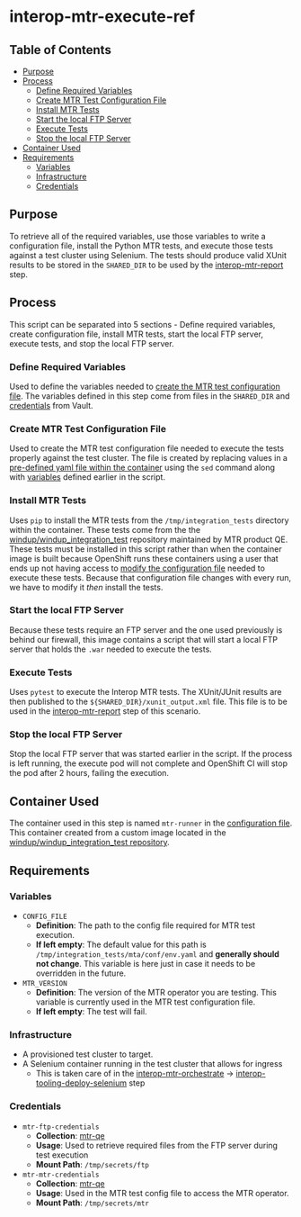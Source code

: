 # interop-mtr-execute-ref<!-- omit from toc -->

## Table of Contents<!-- omit from toc -->
- [Purpose](#purpose)
- [Process](#process)
  - [Define Required Variables](#define-required-variables)
  - [Create MTR Test Configuration File](#create-mtr-test-configuration-file)
  - [Install MTR Tests](#install-mtr-tests)
  - [Start the local FTP Server](#start-the-local-ftp-server)
  - [Execute Tests](#execute-tests)
  - [Stop the local FTP Server](#stop-the-local-ftp-server)
- [Container Used](#container-used)
- [Requirements](#requirements)
  - [Variables](#variables)
  - [Infrastructure](#infrastructure)
  - [Credentials](#credentials)


## Purpose

To retrieve all of the required variables, use those variables to write a configuration file, install the Python MTR tests, and execute those tests against a test cluster using Selenium. The tests should produce valid XUnit results to be stored in the `SHARED_DIR` to be used by the [interop-mtr-report](../report/README.md) step. 

## Process

This script can be separated into 5 sections - Define required variables, create configuration file, install MTR tests, start the local FTP server, execute tests, and stop the local FTP server.

### Define Required Variables

Used to define the variables needed to [create the MTR test configuration file](#create-mtr-test-configuration-file). The variables defined in this step come from files in the `SHARED_DIR` and [credentials](#credentials) from Vault.

### Create MTR Test Configuration File

Used to create the MTR test configuration file needed to execute the tests properly against the test cluster. The file is created by replacing values in a [pre-defined yaml file within the container](https://github.com/windup/windup_integration_test/blob/mtr/dockerfiles/interop/env.yaml) using the `sed` command along with [variables](#define-required-variables) defined earlier in the script.

### Install MTR Tests

Uses `pip` to install the MTR tests from the `/tmp/integration_tests` directory within the container. These tests come from the the [windup/windup_integration_test](https://github.com/windup/windup_integration_test.git) repository maintained by MTR product QE. These tests must be installed in this script rather than when the container image is built because OpenShift runs these containers using a user that ends up not having access to [modify the configuration file](#create-mtr-test-configuration-file) needed to execute these tests. Because that configuration file changes with every run, we have to modify it *then* install the tests.

### Start the local FTP Server

Because these tests require an FTP server and the one used previously is behind our firewall, this image contains a script that will start a local FTP server that holds the `.war` needed to execute the tests.

### Execute Tests

Uses `pytest` to execute the Interop MTR tests. The XUnit/JUnit results are then published to the `${SHARED_DIR}/xunit_output.xml` file. This file is to be used in the [interop-mtr-report](../report/README.md) step of this scenario.


### Stop the local FTP Server

Stop the local FTP server that was started earlier in the script. If the process is left running, the execute pod will not complete and OpenShift CI will stop the pod after 2 hours, failing the execution.

## Container Used

The container used in this step is named `mtr-runner` in the [configuration file](../../../../windup/windup-windup_integration_test-mtr.yaml). This container created from a custom image located in the [windup/windup_integration_test repository](https://github.com/windup/windup_integration_test/blob/mtr/dockerfiles/interop/Dockerfile).

## Requirements

### Variables

- `CONFIG_FILE`
  - **Definition**: The path to the config file required for MTR test execution.
  - **If left empty**: The default value for this path is `/tmp/integration_tests/mta/conf/env.yaml` and **generally should not change**. This variable is here just in case it needs to be overridden in the future.
- `MTR_VERSION`
  - **Definition**: The version of the MTR operator you are testing. This variable is currently used in the MTR test configuration file.
  - **If left empty**: The test will fail.
### Infrastructure

- A provisioned test cluster to target.
- A Selenium container running in the test cluster that allows for ingress
  - This is taken care of in the [interop-mtr-orchestrate](../orchestrate/README.md) -> [interop-tooling-deploy-selenium](../../tooling/deploy-selenium/README.md) step

### Credentials

- `mtr-ftp-credentials`
  - **Collection**: [mtr-qe](https://vault.ci.openshift.org/ui/vault/secrets/kv/ddlist/selfservice/mtr-qe/)
  - **Usage**: Used to retrieve required files from the FTP server during test execution
  - **Mount Path**: `/tmp/secrets/ftp`
- `mtr-mtr-credentials`
  - **Collection**: [mtr-qe](https://vault.ci.openshift.org/ui/vault/secrets/kv/ddlist/selfservice/mtr-qe/)
  - **Usage**: Used in the MTR test config file to access the MTR operator.
  - **Mount Path**: `/tmp/secrets/mtr`